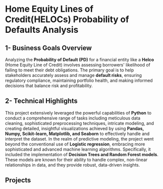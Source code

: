 # Home Equity Lines of Credit(HELOCs) Probability of Defaults Analysis

## 1- Business Goals Overview
Analyzing the **Probability of Default (PD)** for a financial entity like a **Helco** (Home Equity Line of Credit) involves assessing borrowers' likelihood of failing to meet their debt obligations. The primary goal is to help stakeholders accurately assess and manage **default risks**, ensuring regulatory compliance, maintaining portfolio health, and making informed decisions that balance risk and profitability.
                                                                                    
## 2- Technical Highlights
This project extensively leveraged the powerful capabilities of **Python** to conduct a comprehensive range of tasks including meticulous data cleaning, sophisticated preprocessing techniques, intricate modeling, and creating detailed, insightful visualizations achieved by using **Pandas, Numpy, Scikit-learn, Matplotlib, and Seaborn** to effectively handle and interpret the dataset. In the realm of predictive modeling, the project went beyond the conventional use of **Logistic regression**, embracing more sophisticated and advanced machine learning algorithms. Specifically, it included the implementation of **Decision Trees and Random Forest models**. These models are known for their ability to handle complex, non-linear relationships in data, and they provide robust, data-driven insights.

## Projects
